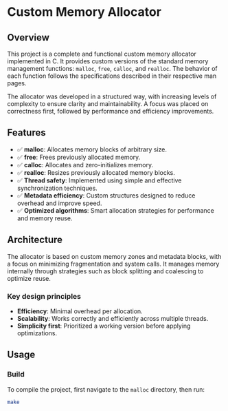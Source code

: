 # Custom Memory Allocator

## Overview

This project is a complete and functional custom memory allocator implemented in C. It provides custom versions of the standard memory management functions: `malloc`, `free`, `calloc`, and `realloc`. The behavior of each function follows the specifications described in their respective man pages.

The allocator was developed in a structured way, with increasing levels of complexity to ensure clarity and maintainability. A focus was placed on correctness first, followed by performance and efficiency improvements.

## Features

- ✅ **malloc**: Allocates memory blocks of arbitrary size.
- ✅ **free**: Frees previously allocated memory.
- ✅ **calloc**: Allocates and zero-initializes memory.
- ✅ **realloc**: Resizes previously allocated memory blocks.
- ✅ **Thread safety**: Implemented using simple and effective synchronization techniques.
- ✅ **Metadata efficiency**: Custom structures designed to reduce overhead and improve speed.
- ✅ **Optimized algorithms**: Smart allocation strategies for performance and memory reuse.

## Architecture

The allocator is based on custom memory zones and metadata blocks, with a focus on minimizing fragmentation and system calls. It manages memory internally through strategies such as block splitting and coalescing to optimize reuse.

### Key design principles

- **Efficiency**: Minimal overhead per allocation.
- **Scalability**: Works correctly and efficiently across multiple threads.
- **Simplicity first**: Prioritized a working version before applying optimizations.

## Usage

### Build

To compile the project, first navigate to the `malloc` directory, then run:

```bash
make
